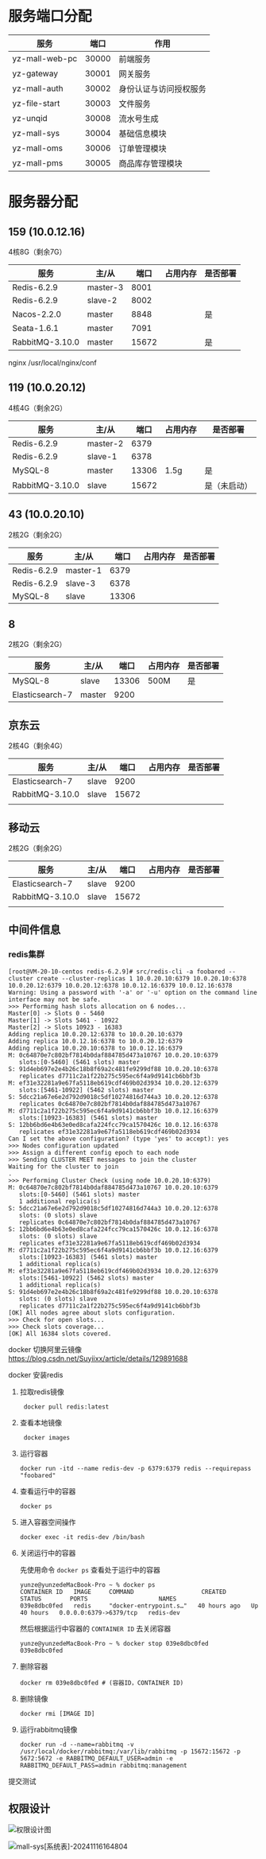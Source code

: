 # 服务端口分配

| 服务             | 端口    | 作用          |
|----------------|-------|-------------|
| yz-mall-web-pc | 30000 | 前端服务        |
| yz-gateway     | 30001 | 网关服务        |
| yz-mall-auth   | 30002 | 身份认证与访问授权服务 |
| yz-file-start  | 30003 | 文件服务        |
| yz-unqid       | 30008 | 流水号生成       |
| yz-mall-sys    | 30004 | 基础信息模块      |
| yz-mall-oms    | 30006 | 订单管理模块      |
| yz-mall-pms    | 30005 | 商品库存管理模块    |




# 服务器分配

## 159 (10.0.12.16)
4核8G（剩余7G）

| 服务            | 主/从      | 端口    | 占用内存 | 是否部署 |
| --------------- |----------|-------| -------- | -------- |
| Redis-6.2.9    | master-3 | 8001  |          |          |
| Redis-6.2.9    | slave-2  | 8002  |          |          |
| Nacos-2.2.0     | master   | 8848  |          | 是       |
| Seata-1.6.1     | master   | 7091  |          |          |
| RabbitMQ-3.10.0 | master   | 15672 |          | 是       |


nginx
/usr/local/nginx/conf


## 119 (10.0.20.12)
4核4G（剩余2G）

| 服务            | 主/从    | 端口  | 占用内存 | 是否部署     |
| --------------- | -------- | ----- | -------- | ------------ |
| Redis-6.2.9    | master-2 | 6379 |          |              |
| Redis-6.2.9    | slave-1  | 6378 |          |              |
| MySQL-8         | master   | 13306 | 1.5g     | 是           |
| RabbitMQ-3.10.0 | slave    | 15672 |          | 是（未启动） |

## 43 (10.0.20.10)
2核2G（剩余2G）

| 服务            | 主/从      | 端口    | 占用内存 | 是否部署 |
| --------------- |----------|-------| -------- | -------- |
| Redis-6.2.9    | master-1 | 6379 |          |          |
| Redis-6.2.9    | slave-3  | 6378 |          |          |
| MySQL-8         | slave    | 13306 |      |           |

## 8
2核2G（剩余2G）

| 服务            | 主/从    | 端口    | 占用内存 | 是否部署 |
| --------------- | -------- |-------| -------- | -------- |
| MySQL-8         | slave    | 13306 | 500M     | 是       |
| Elasticsearch-7 | master   | 9200  |          |          |

## 京东云

2核4G（剩余4G）

| 服务            | 主/从 | 端口  | 占用内存 | 是否部署 |
| --------------- | ----- | ----- | -------- | -------- |
| Elasticsearch-7 | slave | 9200  |          |          |
| RabbitMQ-3.10.0 | slave | 15672 |          |          |
|                 |       |       |          |          |

## 移动云

2核2G（剩余2G）

| 服务            | 主/从 | 端口  | 占用内存 | 是否部署 |
| --------------- | ----- | ----- | -------- | -------- |
| Elasticsearch-7 | slave | 9200  |          |          |
| RabbitMQ-3.10.0 | slave | 15672 |          |          |
|                 |       |       |          |          |






## 中间件信息

### redis集群

```shell
[root@VM-20-10-centos redis-6.2.9]# src/redis-cli -a foobared --cluster create --cluster-replicas 1 10.0.20.10:6379 10.0.20.10:6378 10.0.20.12:6379 10.0.20.12:6378 10.0.12.16:6379 10.0.12.16:6378
Warning: Using a password with '-a' or '-u' option on the command line interface may not be safe.
>>> Performing hash slots allocation on 6 nodes...
Master[0] -> Slots 0 - 5460
Master[1] -> Slots 5461 - 10922
Master[2] -> Slots 10923 - 16383
Adding replica 10.0.20.12:6378 to 10.0.20.10:6379
Adding replica 10.0.12.16:6378 to 10.0.20.12:6379
Adding replica 10.0.20.10:6378 to 10.0.12.16:6379
M: 0c64870e7c802bf7814b0daf884785d473a10767 10.0.20.10:6379
   slots:[0-5460] (5461 slots) master
S: 91d4eb697e2e4b26c18b8f69a2c481fe9299df88 10.0.20.10:6378
   replicates d7711c2a1f22b275c595ec6f4a9d9141cb6bbf3b
M: ef31e32281a9e67fa5118eb619cdf469b02d3934 10.0.20.12:6379
   slots:[5461-10922] (5462 slots) master
S: 5dcc21a67e6e2d792d9018c5df10274816d744a3 10.0.20.12:6378
   replicates 0c64870e7c802bf7814b0daf884785d473a10767
M: d7711c2a1f22b275c595ec6f4a9d9141cb6bbf3b 10.0.12.16:6379
   slots:[10923-16383] (5461 slots) master
S: 12bb6bd6e4b63e0ed8cafa224fcc79ca1570426c 10.0.12.16:6378
   replicates ef31e32281a9e67fa5118eb619cdf469b02d3934
Can I set the above configuration? (type 'yes' to accept): yes
>>> Nodes configuration updated
>>> Assign a different config epoch to each node
>>> Sending CLUSTER MEET messages to join the cluster
Waiting for the cluster to join
.
>>> Performing Cluster Check (using node 10.0.20.10:6379)
M: 0c64870e7c802bf7814b0daf884785d473a10767 10.0.20.10:6379
   slots:[0-5460] (5461 slots) master
   1 additional replica(s)
S: 5dcc21a67e6e2d792d9018c5df10274816d744a3 10.0.20.12:6378
   slots: (0 slots) slave
   replicates 0c64870e7c802bf7814b0daf884785d473a10767
S: 12bb6bd6e4b63e0ed8cafa224fcc79ca1570426c 10.0.12.16:6378
   slots: (0 slots) slave
   replicates ef31e32281a9e67fa5118eb619cdf469b02d3934
M: d7711c2a1f22b275c595ec6f4a9d9141cb6bbf3b 10.0.12.16:6379
   slots:[10923-16383] (5461 slots) master
   1 additional replica(s)
M: ef31e32281a9e67fa5118eb619cdf469b02d3934 10.0.20.12:6379
   slots:[5461-10922] (5462 slots) master
   1 additional replica(s)
S: 91d4eb697e2e4b26c18b8f69a2c481fe9299df88 10.0.20.10:6378
   slots: (0 slots) slave
   replicates d7711c2a1f22b275c595ec6f4a9d9141cb6bbf3b
[OK] All nodes agree about slots configuration.
>>> Check for open slots...
>>> Check slots coverage...
[OK] All 16384 slots covered.

```


docker 切换阿里云镜像
https://blog.csdn.net/Suyiixx/article/details/129891688

docker 安装redis

1. 拉取redis镜像
   ```shell
    docker pull redis:latest
   ```

2. 查看本地镜像
   ```shell
    docker images
   ```

3. 运行容器
    ```shell
    docker run -itd --name redis-dev -p 6379:6379 redis --requirepass "foobared"
    ```

4. 查看运行中的容器
    ```shell
    docker ps
    ```

5. 进入容器空间操作
    ```shell
    docker exec -it redis-dev /bin/bash
    ```

6. 关闭运行中的容器

   先使用命令 `docker ps` 查看处于运行中的容器

   ```shell
   yunze@yunzedeMacBook-Pro ~ % docker ps
   CONTAINER ID   IMAGE     COMMAND                   CREATED        STATUS        PORTS                    NAMES
   039e8dbc0fed   redis     "docker-entrypoint.s…"   40 hours ago   Up 40 hours   0.0.0.0:6379->6379/tcp   redis-dev
   ```

   然后根据运行中容器的 `CONTAINER ID` 去关闭容器

   ```shell
   yunze@yunzedeMacBook-Pro ~ % docker stop 039e8dbc0fed
   039e8dbc0fed
   ```
   
7. 删除容器

   ```shell
   docker rm 039e8dbc0fed # (容器ID，CONTAINER ID)
   ```
   
8. 删除镜像

   ```shell
   docker rmi [IMAGE ID]
   ```
9. 运行rabbitmq镜像

   ```shell
   docker run -d --name=rabbitmq -v /usr/local/docker/rabbitmq:/var/lib/rabbitmq -p 15672:15672 -p 5672:5672 -e RABBITMQ_DEFAULT_USER=admin -e RABBITMQ_DEFAULT_PASS=admin rabbitmq:management
   ```
   

提交测试







## 权限设计

![权限设计图](images/权限设计图.jpg)

![mall-sys[系统表]-20241116164804](images/mall-sys[系统表]-20241116164804.png)